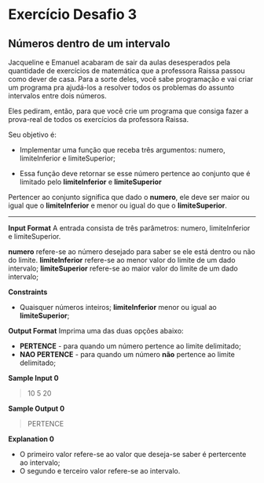 # Exercício Desafio 3

## Números dentro de um intervalo

Jacqueline e Emanuel acabaram de sair da aulas desesperados pela quantidade de exercícios de matemática que a professora Raissa passou como dever de casa. Para a sorte deles, você sabe programação e vai criar um programa pra ajudá-los a resolver todos os problemas do assunto intervalos entre dois números.

Eles pediram, então, para que você crie um programa que consiga fazer a prova-real de todos os exercícios da professora Raissa.

Seu objetivo é:

- Implementar uma função que receba três argumentos: numero, limiteInferior e limiteSuperior;

- Essa função deve retornar se esse número pertence ao conjunto que é limitado pelo **limiteInferior** e **limiteSuperior**

Pertencer ao conjunto significa que dado o **numero**, ele deve ser maior ou igual que o **limiteInferior** e menor ou igual do que o **limiteSuperior**.

---

**Input Format**
A entrada consista de três parâmetros: numero, limiteInferior e limiteSuperior.

**numero** refere-se ao número desejado para saber se ele está dentro ou não do limite. **limiteInferior** refere-se ao menor valor do limite de um dado intervalo; **limiteSuperior** refere-se ao maior valor do limite de um dado intervalo;

**Constraints**

- Quaisquer números inteiros;
  **limiteInferior** menor ou igual ao **limiteSuperior**;

**Output Format**
Imprima uma das duas opções abaixo:

- **PERTENCE** - para quando um número pertence ao limite delimitado;
- **NAO PERTENCE** - para quando um número **não** pertence ao limite delimitado;

**Sample Input 0**

> 10 5 20

**Sample Output 0**

> PERTENCE

**Explanation 0**

- O primeiro valor refere-se ao valor que deseja-se saber é pertercente ao intervalo;
- O segundo e terceiro valor refere-se ao intervalo.
